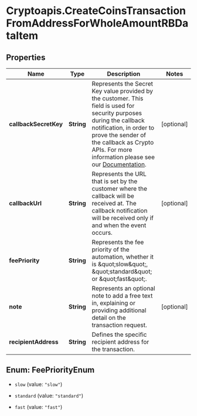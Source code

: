 # Cryptoapis.CreateCoinsTransactionFromAddressForWholeAmountRBDataItem

## Properties

Name | Type | Description | Notes
------------ | ------------- | ------------- | -------------
**callbackSecretKey** | **String** | Represents the Secret Key value provided by the customer. This field is used for security purposes during the callback notification, in order to prove the sender of the callback as Crypto APIs. For more information please see our [Documentation](https://developers.cryptoapis.io/technical-documentation/general-information/callbacks#callback-security). | [optional] 
**callbackUrl** | **String** | Represents the URL that is set by the customer where the callback will be received at. The callback notification will be received only if and when the event occurs. | [optional] 
**feePriority** | **String** | Represents the fee priority of the automation, whether it is \&quot;slow\&quot;, \&quot;standard\&quot; or \&quot;fast\&quot;. | 
**note** | **String** | Represents an optional note to add a free text in, explaining or providing additional detail on the transaction request. | [optional] 
**recipientAddress** | **String** | Defines the specific recipient address for the transaction. | 



## Enum: FeePriorityEnum


* `slow` (value: `"slow"`)

* `standard` (value: `"standard"`)

* `fast` (value: `"fast"`)




